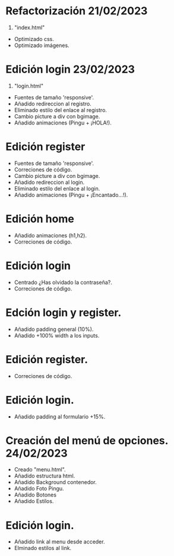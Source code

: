 # Refactorización 21/02/2023

1. "index.html"

- Optimizado css.
- Optimizado imágenes.

# Edición login 23/02/2023

1. "login.html"

- Fuentes de tamaño 'responsive'.
- Añadido redireccion al registro.
- Eliminado estilo del enlace al registro.
- Cambio picture a div con bgimage.
- Añadido animaciones (Pingu + ¡HOLA!).

# Edición register 

- Fuentes de tamaño 'responsive'.
- Correciones de código.
- Cambio picture a div con bgimage.
- Añadido redireccion al login.
- Eliminado estilo del enlace al login.
- Añadido animaciones (Pingu + ¡Encantado...!).

# Edición home 

- Añadido animaciones (h1,h2).
- Correciones de código.

# Edición login 

- Centrado ¿Has olvidado la contraseña?.
- Correciones de código.

# Edción login y register.

- Añadido padding general (10%).
- Añadido +100% width a los inputs.

# Edición register.
- Correciones de código.

# Edición login.
- Añadido padding al formulario +15%.

# Creación del menú de opciones. 24/02/2023
- Creado "menu.html".
- Añadido estructura html.
- Añadido Background contenedor.
- Añadido Foto Pingu.
- Añadido Botones
- Añadido Estilos.

# Edición login.
- Añadido link al menu desde acceder.
- Elminado estilos al link.

